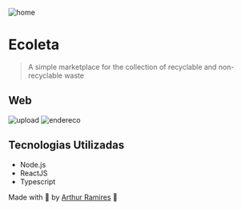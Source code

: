 ![home](https://user-images.githubusercontent.com/52502727/83972334-8ad14300-a8ad-11ea-87f5-17ab25403654.PNG)


# Ecoleta 

> A simple marketplace for the collection of recyclable and non-recyclable waste

## Web

![upload](https://user-images.githubusercontent.com/52502727/83972346-a3d9f400-a8ad-11ea-8568-4673db705e00.PNG)
![endereco](https://user-images.githubusercontent.com/52502727/83972348-a63c4e00-a8ad-11ea-9345-fa8b9277bbc8.PNG)

## Tecnologias Utilizadas

* Node.js
* ReactJS
* Typescript


Made with 💜 by [Arthur Ramires](https://github.com/arthurramires) 🚀